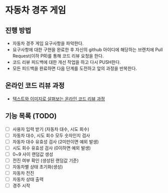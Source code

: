 # 자동차 경주 게임
## 진행 방법
* 자동차 경주 게임 요구사항을 파악한다.
* 요구사항에 대한 구현을 완료한 후 자신의 github 아이디에 해당하는 브랜치에 Pull Request(이하 PR)를 통해 코드 리뷰 요청을 한다.
* 코드 리뷰 피드백에 대한 개선 작업을 하고 다시 PUSH한다.
* 모든 피드백을 완료하면 다음 단계를 도전하고 앞의 과정을 반복한다.

## 온라인 코드 리뷰 과정
* [텍스트와 이미지로 살펴보는 온라인 코드 리뷰 과정](https://github.com/next-step/nextstep-docs/tree/master/codereview)


## 기능 목록 (TODO)

- [  ] 사용자 입력 받기 (자동차 대수, 시도 회수)
- [  ] 자동차 대수, 시도 회수 모두 숫자인지 검사
- [  ] 자동차 대수 유효성 검사 (2미만이면 예외 발생)
- [  ] 시도 회수 유효성 검사 (0이하면 예외 발생)
- [  ] 0~9 사이 랜덤값 생성
- [  ] 전진 여부 확인 (생성된 랜덤값 기준)
- [  ] 자동차별 상태 초기화(생성)
- [  ] 자동차 전진
- [  ] 자동차 상태 출력
- [  ] 경주 시작
